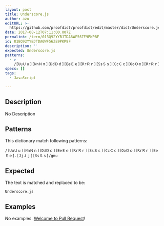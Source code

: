 ```yaml
---
layout: post
title: Underscore.js
author: azu
editURL: >-
  https://github.com/proofdict/proofdict/edit/master/dict/Underscore.js--01BQ92YYBJTDA6WF56ZE9PKP8F.yml
date: 2017-08-12T07:11:00.007Z
permalink: /term/01BQ92YYBJTDA6WF56ZE9PKP8F
id: 01BQ92YYBJTDA6WF56ZE9PKP8F
description: ''
expected: Underscore.js
patterns:
  - >-
    /[UuＵｕ][NnＮｎ][DdＤｄ][EeＥｅ][RrＲｒ][SsＳｓ][CcＣｃ][OoＯｏ][RrＲｒ][EeＥｅ].[JjＪｊ][SsＳｓ]/gmu
specs: []
tags:
  - JavaScript

---
```


## Description

No Description 

## Patterns

This dictionary match following patterns:

    /[UuＵｕ][NnＮｎ][DdＤｄ][EeＥｅ][RrＲｒ][SsＳｓ][CcＣｃ][OoＯｏ][RrＲｒ][EeＥｅ].[JjＪｊ][SsＳｓ]/gmu

## Expected

The text is matched and replaced to be:

    Underscore.js

## Examples

No examples. [Welcome to Pull Request](https://github.com/jser/jser.info/edit/master/dict/Underscore.js--01BQ92YYBJTDA6WF56ZE9PKP8F.yml)!
